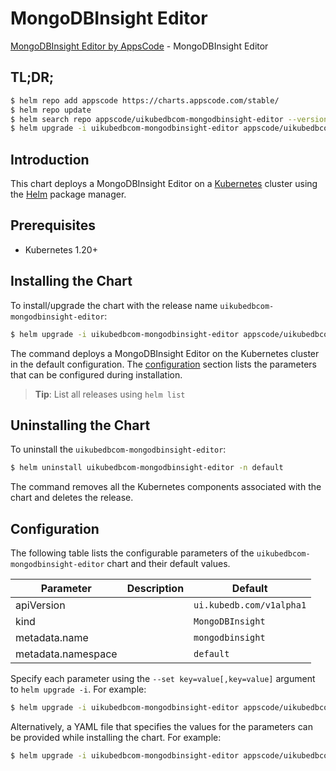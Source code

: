 # MongoDBInsight Editor

[MongoDBInsight Editor by AppsCode](https://appscode.com) - MongoDBInsight Editor

## TL;DR;

```bash
$ helm repo add appscode https://charts.appscode.com/stable/
$ helm repo update
$ helm search repo appscode/uikubedbcom-mongodbinsight-editor --version=v0.21.0
$ helm upgrade -i uikubedbcom-mongodbinsight-editor appscode/uikubedbcom-mongodbinsight-editor -n default --create-namespace --version=v0.21.0
```

## Introduction

This chart deploys a MongoDBInsight Editor on a [Kubernetes](http://kubernetes.io) cluster using the [Helm](https://helm.sh) package manager.

## Prerequisites

- Kubernetes 1.20+

## Installing the Chart

To install/upgrade the chart with the release name `uikubedbcom-mongodbinsight-editor`:

```bash
$ helm upgrade -i uikubedbcom-mongodbinsight-editor appscode/uikubedbcom-mongodbinsight-editor -n default --create-namespace --version=v0.21.0
```

The command deploys a MongoDBInsight Editor on the Kubernetes cluster in the default configuration. The [configuration](#configuration) section lists the parameters that can be configured during installation.

> **Tip**: List all releases using `helm list`

## Uninstalling the Chart

To uninstall the `uikubedbcom-mongodbinsight-editor`:

```bash
$ helm uninstall uikubedbcom-mongodbinsight-editor -n default
```

The command removes all the Kubernetes components associated with the chart and deletes the release.

## Configuration

The following table lists the configurable parameters of the `uikubedbcom-mongodbinsight-editor` chart and their default values.

|     Parameter      | Description |               Default               |
|--------------------|-------------|-------------------------------------|
| apiVersion         |             | <code>ui.kubedb.com/v1alpha1</code> |
| kind               |             | <code>MongoDBInsight</code>         |
| metadata.name      |             | <code>mongodbinsight</code>         |
| metadata.namespace |             | <code>default</code>                |


Specify each parameter using the `--set key=value[,key=value]` argument to `helm upgrade -i`. For example:

```bash
$ helm upgrade -i uikubedbcom-mongodbinsight-editor appscode/uikubedbcom-mongodbinsight-editor -n default --create-namespace --version=v0.21.0 --set apiVersion=ui.kubedb.com/v1alpha1
```

Alternatively, a YAML file that specifies the values for the parameters can be provided while
installing the chart. For example:

```bash
$ helm upgrade -i uikubedbcom-mongodbinsight-editor appscode/uikubedbcom-mongodbinsight-editor -n default --create-namespace --version=v0.21.0 --values values.yaml
```
